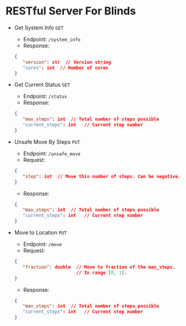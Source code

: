 # RESTful Server For Blinds

 * Get System Info `GET`
   * Endpoint: `/system_info`
   * Response:
   ```json
   {
      "version": str  // Version string
      "cores": int  // Number of cores
   }
   ```

 * Get Current Status `GET`
   * Endpoint: `/status`
   * Response:
   ```json
   {
      "max_steps": int  // Total number of steps possible
      "current_steps": int   // Current step number
   }
   ```

 * Unsafe Move By Steps `PUT`
   * Endpoint: `/unsafe_move`
   * Request:
   ```json
   {
      "step": int  // Move this number of steps. Can be negative.
   }
   ```
   * Response:
   ```json
   {
      "max_steps": int  // Total number of steps possible
      "current_steps": int   // Current step number
   }
   ```

 * Move to Location `PUT`
   * Endpoint: `/move`
   * Request:
   ```json
   {
      "fraction": double  // Move to fraction of the max_steps.
                          // In range [0, 1].
   }
   ```
   * Response:
   ```json
   {
      "max_steps": int  // Total number of steps possible
      "current_steps": int   // Current step number
   }
   ```